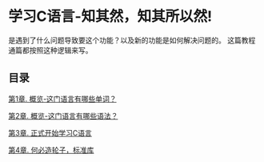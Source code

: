 # 学习C语言-知其然，知其所以然!

是遇到了什么问题导致要这个功能？以及新的功能是如何解决问题的。
这篇教程通篇都按照这种逻辑来写。

## 目录

[第1章. 概览-这门语言有哪些单词？](/chapter/c1.md) 

[第2章. 概览-这门语言有哪些语法？](/chapter/c2.md) 

[第3章. 正式开始学习C语言](/chapter/c3.md) 

[第4章. 何必造轮子，标准库](/chapter/c6.md)
